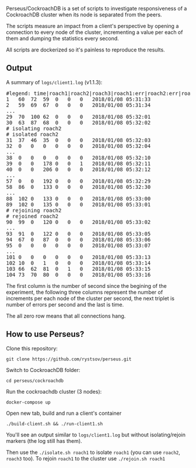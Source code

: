 Perseus/CockroachDB is a set of scripts to investigate responsiveness of a CockroachDB cluster when its node is separated from the peers.

The scripts measure an impact from a client's perspective by opening a connection to every node of the cluster, incrementing a value per each of them and dumping the statistics every second.

All scripts are dockerized so it's painless to reproduce the results.

## Output

A summary of `logs/client1.log` (v1.1.3):

<pre>#legend: time|roach1|roach2|roach3|roach1:err|roach2:err|roach3:err
1	60	72	59	0	0	0	2018/01/08 05:31:33
2	59	69	67	0	0	0	2018/01/08 05:31:34
...
29	70	100	62	0	0	0	2018/01/08 05:32:01
30	63	87	68	0	0	0	2018/01/08 05:32:02
# isolating roach2
# isolated roach2
31	37	46	35	0	0	0	2018/01/08 05:32:03
32	0	0	0	0	0	0	2018/01/08 05:32:04
...
38	0	0	0	0	0	0	2018/01/08 05:32:10
39	0	0	178	0	0	1	2018/01/08 05:32:11
40	0	0	206	0	0	0	2018/01/08 05:32:12
...
57	0	0	192	0	0	0	2018/01/08 05:32:29
58	86	0	133	0	0	0	2018/01/08 05:32:30
...
88	102	0	133	0	0	0	2018/01/08 05:33:00
89	102	0	135	0	0	0	2018/01/08 05:33:01
# rejoining roach2
# rejoined roach2
90	99	0	120	0	0	0	2018/01/08 05:33:02
...
93	91	0	122	0	0	0	2018/01/08 05:33:05
94	67	0	87	0	0	0	2018/01/08 05:33:06
95	0	0	0	0	0	0	2018/01/08 05:33:07
...
101	0	0	0	0	0	0	2018/01/08 05:33:13
102	10	0	1	0	0	0	2018/01/08 05:33:14
103	66	62	81	0	1	0	2018/01/08 05:33:15
104	73	70	80	0	0	0	2018/01/08 05:33:16</pre>

The first column is the number of second since the begining of the experiment, the following three columns represent the number of increments per each node of the cluster per second, the next triplet is number of errors per second and the last is time.

The all zero row means that all connections hang.

## How to use Perseus?

Clone this repository:

    git clone https://github.com/rystsov/perseus.git

Switch to CockroachDB folder:

    cd perseus/cockroachdb

Run the cockroachdb cluster (3 nodes):

    docker-compose up

Open new tab, build and run a client's container

    ./build-client.sh && ./run-client1.sh

You'll see an output similar to `logs/client1.log` but without isolating/rejoin markers (the log still has them).

Then use the `./isolate.sh roach1` to isolate `roach1` (you can use `roach2`, `roach3` too). To rejoin `roach1` to the cluster use  `./rejoin.sh roach1`